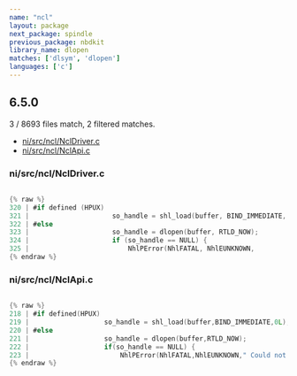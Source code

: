 ```yaml
---
name: "ncl"
layout: package
next_package: spindle
previous_package: nbdkit
library_name: dlopen
matches: ['dlsym', 'dlopen']
languages: ['c']
---
```

## 6.5.0
3 / 8693 files match, 2 filtered matches.

 - [ni/src/ncl/NclDriver.c](#nisrcnclncldriverc)
 - [ni/src/ncl/NclApi.c](#nisrcnclnclapic)

### ni/src/ncl/NclDriver.c

```c

{% raw %}
320 | #if defined (HPUX)
321 |                     so_handle = shl_load(buffer, BIND_IMMEDIATE, 0L);
322 | #else
323 |                     so_handle = dlopen(buffer, RTLD_NOW);
324 |                     if (so_handle == NULL) {
325 |                         NhlPError(NhlFATAL, NhlEUNKNOWN,
{% endraw %}

```
### ni/src/ncl/NclApi.c

```c

{% raw %}
218 | #if defined(HPUX)
219 | 					so_handle = shl_load(buffer,BIND_IMMEDIATE,0L);
220 | #else
221 | 					so_handle = dlopen(buffer,RTLD_NOW);
222 | 					if(so_handle == NULL) {
223 | 						NhlPError(NhlFATAL,NhlEUNKNOWN," Could not open (%s): %s",buffer,dlerror());
{% endraw %}

```